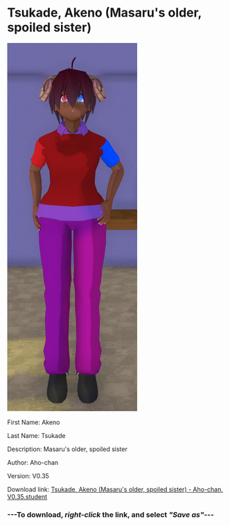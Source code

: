 # Tsukade, Akeno (Masaru's older, spoiled sister)

<img src = "https://raw.githubusercontent.com/Arbiter1223/Daigaku-Gurashi-Custom-Students/master/Students/Files/Tsukade%2C%20Akeno%20(Masaru's%20older%2C%20spoiled%20sister).png">

First Name: Akeno

Last Name: Tsukade

Description: Masaru's older, spoiled sister

Author: Aho-chan

Version: V0.35

Download link: <a href="https://raw.githubusercontent.com/Arbiter1223/Daigaku-Gurashi-Custom-Students/master/Students/Files/Tsukade%2C%20Akeno%20(Masaru's%20older%2C%20spoiled%20sister)%20-%20Aho-chan%2C%20V0.35.student">Tsukade, Akeno (Masaru's older, spoiled sister) - Aho-chan, V0.35.student</a>

### ---**To download, _right-click_ the link, and select _"Save as"_**---
